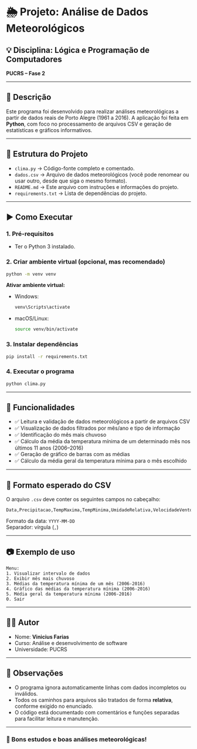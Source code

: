 # 🌦️ Projeto: Análise de Dados Meteorológicos

## 💡 Disciplina: Lógica e Programação de Computadores  
**PUCRS – Fase 2**

---

## 📌 Descrição

Este programa foi desenvolvido para realizar análises meteorológicas a partir de dados reais de Porto Alegre (1961 a 2016). A aplicação foi feita em **Python**, com foco no processamento de arquivos CSV e geração de estatísticas e gráficos informativos.

---

## 📁 Estrutura do Projeto

- `clima.py` → Código-fonte completo e comentado.
- `dados.csv` → Arquivo de dados meteorológicos (você pode renomear ou usar outro, desde que siga o mesmo formato).
- `README.md` → Este arquivo com instruções e informações do projeto.
- `requirements.txt` → Lista de dependências do projeto.

---

## ▶️ Como Executar

### 1. Pré-requisitos

- Ter o Python 3 instalado.

### 2. Criar ambiente virtual (opcional, mas recomendado)

```bash
python -m venv venv
```

**Ativar ambiente virtual:**

- Windows:
  ```bash
  venv\Scripts\activate
  ```

- macOS/Linux:
  ```bash
  source venv/bin/activate
  ```

### 3. Instalar dependências

```bash
pip install -r requirements.txt
```

### 4. Executar o programa

```bash
python clima.py
```

---

## 🧪 Funcionalidades

- ✅ Leitura e validação de dados meteorológicos a partir de arquivos CSV
- ✅ Visualização de dados filtrados por mês/ano e tipo de informação
- ✅ Identificação do mês mais chuvoso
- ✅ Cálculo da média da temperatura mínima de um determinado mês nos últimos 11 anos (2006–2016)
- ✅ Geração de gráfico de barras com as médias
- ✅ Cálculo da média geral da temperatura mínima para o mês escolhido

---

## 🧠 Formato esperado do CSV

O arquivo `.csv` deve conter os seguintes campos no cabeçalho:

```csv
Data,Precipitacao,TempMaxima,TempMinima,UmidadeRelativa,VelocidadeVento
```

Formato da data: `YYYY-MM-DD`  
Separador: vírgula (`,`)

---

## 📷 Exemplo de uso

```
Menu:
1. Visualizar intervalo de dados
2. Exibir mês mais chuvoso
3. Médias da temperatura mínima de um mês (2006-2016)
4. Gráfico das médias da temperatura mínima (2006-2016)
5. Média geral da temperatura mínima (2006-2016)
0. Sair
```

---

## 👨‍💻 Autor

- Nome: **Vinicius Farias**
- Curso: Análise e desenvolvimento de software
- Universidade: PUCRS

---

## 📝 Observações

- O programa ignora automaticamente linhas com dados incompletos ou inválidos.
- Todos os caminhos para arquivos são tratados de forma **relativa**, conforme exigido no enunciado.
- O código está documentado com comentários e funções separadas para facilitar leitura e manutenção.

---

### 🚀 Bons estudos e boas análises meteorológicas!
